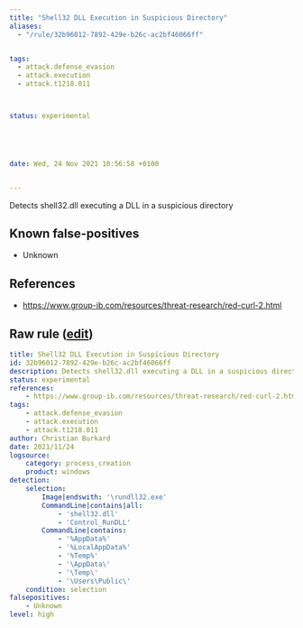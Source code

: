 ```yaml
---
title: "Shell32 DLL Execution in Suspicious Directory"
aliases:
  - "/rule/32b96012-7892-429e-b26c-ac2bf46066ff"


tags:
  - attack.defense_evasion
  - attack.execution
  - attack.t1218.011



status: experimental





date: Wed, 24 Nov 2021 10:56:58 +0100


---
```


Detects shell32.dll executing a DLL in a suspicious directory

<!--more-->


## Known false-positives

* Unknown



## References

* https://www.group-ib.com/resources/threat-research/red-curl-2.html


## Raw rule ([edit](https://github.com/SigmaHQ/sigma/edit/master/rules/windows/process_creation/proc_creation_win_susp_target_location_shell32.yml))
```yaml
title: Shell32 DLL Execution in Suspicious Directory
id: 32b96012-7892-429e-b26c-ac2bf46066ff
description: Detects shell32.dll executing a DLL in a suspicious directory
status: experimental
references:
    - https://www.group-ib.com/resources/threat-research/red-curl-2.html
tags:
    - attack.defense_evasion
    - attack.execution
    - attack.t1218.011
author: Christian Burkard
date: 2021/11/24
logsource:
    category: process_creation
    product: windows
detection:
    selection:
        Image|endswith: '\rundll32.exe'
        CommandLine|contains|all:
            - 'shell32.dll'
            - 'Control_RunDLL'
        CommandLine|contains:
            - '%AppData%'
            - '%LocalAppData%'
            - '%Temp%'
            - '\AppData\'
            - '\Temp\'
            - '\Users\Public\'
    condition: selection
falsepositives:
    - Unknown
level: high

```
